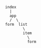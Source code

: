       index
        |
        app
        /  \
      form  list 
              \
              item
                \
                form